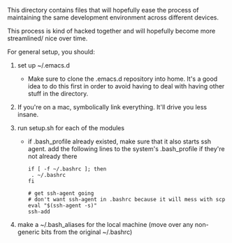 This directory contains files that will hopefully ease the process of
maintaining the same development environment across different devices.

This process is kind of hacked together and will hopefully become more
streamlined/ nice over time.

For general setup, you should:
1. set up ~/.emacs.d
   *  Make sure to clone the .emacs.d repository into home. It's a good idea
      to do this first in order to avoid having to deal with having other stuff
      in the directory.

1. If you're on a mac, symbolically link everything. It'll drive you less insane.

1. run setup.sh for each of the modules 
   *  if .bash_profile already existed, make sure that it also starts ssh agent.
      add the following lines to the system's .bash_profile if they're not
      already there
      ```
      if [ -f ~/.bashrc ]; then
       . ~/.bashrc
      fi

      # get ssh-agent going
      # don't want ssh-agent in .bashrc because it will mess with scp
      eval "$(ssh-agent -s)"
      ssh-add

      ```
1. make a ~/.bash_aliases for the local machine (move over any non-generic bits 
   from the original ~/.bashrc)
